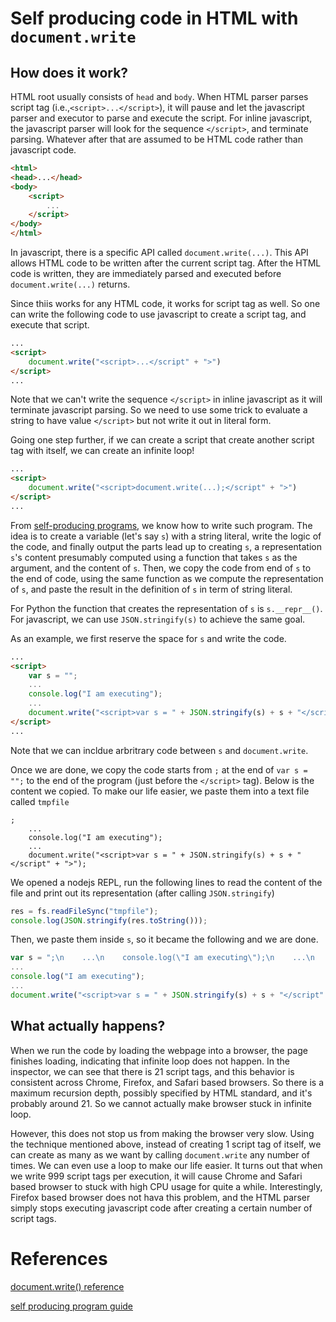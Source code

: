 # Self producing code in HTML with `document.write`

## How does it work?

HTML root usually consists of `head` and `body`. When HTML parser parses script tag (i.e.,`<script>...</script>`), it will pause and let the javascript parser and executor to parse and execute the script. For inline javascript, the javascript parser will look for the sequence `</script>`, and terminate parsing. Whatever after that are assumed to be HTML code rather than javascript code.

```html
<html>
<head>...</head>
<body>
    <script>
        ...
    </script>
</body>
</html>
```

In javascript, there is a specific API called `document.write(...)`. This API allows HTML code to be written after the current script tag. After the HTML code is written, they are immediately parsed and executed before `document.write(...)` returns. 

Since thiis works for any HTML code, it works for script tag as well. So one can write the following code to use javascript to create a script tag, and execute that script.

```html
...
<script>
    document.write("<script>...</script" + ">")
</script>
...
```

Note that we can't write the sequence `</script>` in inline javascript as it will terminate javascript parsing. So we need to use some trick to evaluate a string to have value `</script>` but not write it out in literal form.

Going one step further, if we can create a script that create another script tag with itself, we can create an infinite loop!

```html
...
<script>
    document.write("<script>document.write(...);</script" + ">")
</script>
...
```

From [self-producing programs][self-producing], we know how to write such program. The idea is to create a variable (let's say `s`) with a string literal, write the logic of the code, and finally output the parts lead up to creating `s`, a representation `s`'s content presumably computed using a function that takes `s` as the argument, and the content of `s`. Then, we copy the code from end of `s` to the end of code, using the same function as we compute the representation of `s`, and paste the result in the definition of `s` in term of string literal.

For Python the function that creates the representation of `s` is `s.__repr__()`. For javascript, we can use `JSON.stringify(s)` to achieve the same goal.

As an example, we first reserve the space for `s` and write the code.
```html
...
<script>
    var s = "";
    ...
    console.log("I am executing");
    ...
    document.write("<script>var s = " + JSON.stringify(s) + s + "</script" + ">");
</script>
...
```
Note that we can incldue arbritrary code between `s` and `document.write`.

Once we are done, we copy the code starts from `;` at the end of `var s = "";` to the end of the program (just before the `</script>` tag). Below is the content we copied. To make our life easier, we paste them into a text file called `tmpfile`

```
;
    ...
    console.log("I am executing");
    ...
    document.write("<script>var s = " + JSON.stringify(s) + s + "</script" + ">");
```

We opened a nodejs REPL, run the following lines to read the content of the file and print out its representation (after calling `JSON.stringify`)
```javascript
res = fs.readFileSync("tmpfile");
console.log(JSON.stringify(res.toString()));
```

Then, we paste them inside `s`, so it became the following and we are done.
```javascript
var s = ";\n    ...\n    console.log(\"I am executing\");\n    ...\n    document.write(\"<script>var s = \" + JSON.stringify(s) + s + \"</script\" + \">\");\n";
...
console.log("I am executing");
...
document.write("<script>var s = " + JSON.stringify(s) + s + "</script" + ">");
```

## What actually happens?
When we run the code by loading the webpage into a browser, the page finishes loading, indicating that infinite loop does not happen. In the inspector, we can see that there is 21 script tags, and this behavior is consistent across Chrome, Firefox, and Safari based browsers. So there is a maximum recursion depth, possibly specified by HTML standard, and it's probably around 21. So we cannot actually make browser stuck in infinite loop.

However, this does not stop us from making the browser very slow. Using the technique mentioned above, instead of creating 1 script tag of itself, we can create as many as we want by calling `document.write` any number of times. We can even use a loop to make our life easier. It turns out that when we write 999 script tags per execution, it will cause Chrome and Safari based browser to stuck with high CPU usage for quite a while. Interestingly, Firefox based browser does not hava this problem, and the HTML parser simply stops executing javascript code after creating a certain number of script tags.


# References
[document.write() reference][document-write]

[self producing program guide][self-producing]

[document-write]: https://developer.mozilla.org/en-US/docs/Web/API/Document/write
[self-producing]: https://github.com/lewisxy/self-producing